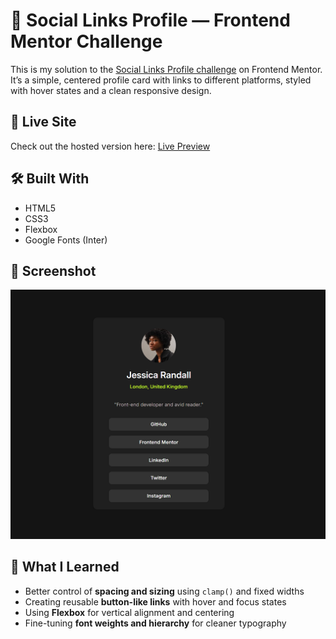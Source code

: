# 👤 Social Links Profile — Frontend Mentor Challenge

This is my solution to the [Social Links Profile challenge]() on Frontend Mentor.  
It’s a simple, centered profile card with links to different platforms, styled with hover states and a clean responsive design.

## 🚀 Live Site  
Check out the hosted version here: [Live Preview](https://kakarot26.github.io/Social-links-profile-FM-Solution/)

## 🛠️ Built With
- HTML5  
- CSS3  
- Flexbox  
- Google Fonts (Inter)

## 📸 Screenshot
![Social Links Profile Screenshot](docs/assets/images/screenshot.png)

## 🎯 What I Learned
- Better control of **spacing and sizing** using `clamp()` and fixed widths  
- Creating reusable **button-like links** with hover and focus states  
- Using **Flexbox** for vertical alignment and centering  
- Fine-tuning **font weights and hierarchy** for cleaner typography  
